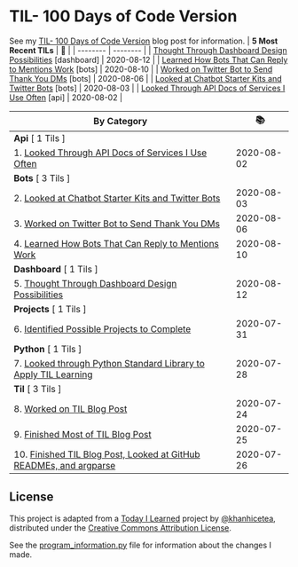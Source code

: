 # TIL- 100 Days of Code Version

See my [TIL- 100 Days of Code Version](https://github.com/KatherineMichel/portfolio/blob/master/regular-blog-posts/til-100-days-of-code-version.md) blog post for information.
| **5 Most Recent TILs** | :tada: |
| -------- | -------- |
| [Thought Through Dashboard Design Possibilities](dashboard/thought-through-dashboard-design-possibilities.md) [dashboard] | 2020-08-12 |
| [Learned How Bots That Can Reply to Mentions Work](bots/learned-how-bots-that-can-reply-to-mentions-work.md) [bots] | 2020-08-10 |
| [Worked on Twitter Bot to Send Thank You DMs](bots/worked-on-a-twitter-bot-to-send-thank-you-dms.md) [bots] | 2020-08-06 |
| [Looked at Chatbot Starter Kits and Twitter Bots](bots/looked-at-chatbot-starter-kits-and-twitter-bots.md) [bots] | 2020-08-03 |
| [Looked Through API Docs of Services I Use Often](api/looking-through-api-docs-of-services-i-use-often.md) [api] | 2020-08-02 |

| **By Category** | :books: |
| -------- | -------- |
| **Api** [ 1 Tils ] | |
| 1. [Looked Through API Docs of Services I Use Often](api/looking-through-api-docs-of-services-i-use-often.md) | 2020-08-02 |
| **Bots** [ 3 Tils ] | |
| 2. [Looked at Chatbot Starter Kits and Twitter Bots](bots/looked-at-chatbot-starter-kits-and-twitter-bots.md) | 2020-08-03 |
| 3. [Worked on Twitter Bot to Send Thank You DMs](bots/worked-on-a-twitter-bot-to-send-thank-you-dms.md) | 2020-08-06 |
| 4. [Learned How Bots That Can Reply to Mentions Work](bots/learned-how-bots-that-can-reply-to-mentions-work.md) | 2020-08-10 |
| **Dashboard** [ 1 Tils ] | |
| 5. [Thought Through Dashboard Design Possibilities](dashboard/thought-through-dashboard-design-possibilities.md) | 2020-08-12 |
| **Projects** [ 1 Tils ] | |
| 6. [Identified Possible Projects to Complete](projects/identified-possible-projects-to-complete.md) | 2020-07-31 |
| **Python** [ 1 Tils ] | |
| 7. [Looked through Python Standard Library to Apply TIL Learning](python/looked-through-python-standard-library-to-apply-til-learning.md) | 2020-07-28 |
| **Til** [ 3 Tils ] | |
| 8. [Worked on TIL Blog Post](til/worked-on-til-blog-post.md) | 2020-07-24 |
| 9. [Finished Most of TIL Blog Post](til/finished-most-of-til-blog-post.md) | 2020-07-25 |
| 10. [Finished TIL Blog Post, Looked at GitHub READMEs, and argparse](til/finished-til-blog-post-looked-at-github-readmes-and-argparse.md) | 2020-07-26 |


## License

This project is adapted from a [Today I Learned](https://github.com/khanhicetea/today-i-learned/) project by [@khanhicetea](https://github.com/khanhicetea), distributed under the [Creative Commons Attribution License](http://creativecommons.org/licenses/by/3.0/). 

See the [program_information.py](program_information.py) file for information about the changes I made.
